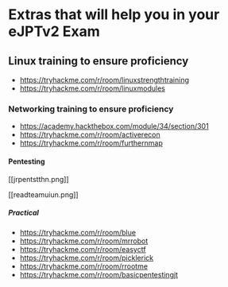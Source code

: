 # Extras that will help you in your eJPTv2 Exam


## **Linux training to ensure proficiency** 

- https://tryhackme.com/r/room/linuxstrengthtraining
- https://tryhackme.com/r/room/linuxmodules

### **Networking training to ensure proficiency** 

- https://academy.hackthebox.com/module/34/section/301
- https://tryhackme.com/r/room/activerecon
- https://tryhackme.com/r/room/furthernmap

#### **Pentesting** 

[[jrpentstthn.png]]

[[readteamuiun.png]]


##### **Practical**

- https://tryhackme.com/r/room/blue
- https://tryhackme.com/r/room/mrrobot
- https://tryhackme.com/r/room/easyctf
- https://tryhackme.com/r/room/picklerick
- https://tryhackme.com/r/room/rrootme
- https://tryhackme.com/r/room/basicpentestingjt
